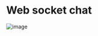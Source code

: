 # Web socket chat
![image](https://user-images.githubusercontent.com/95150257/213464557-c9caaaa2-6069-48ff-b61f-698c9514289b.png)
